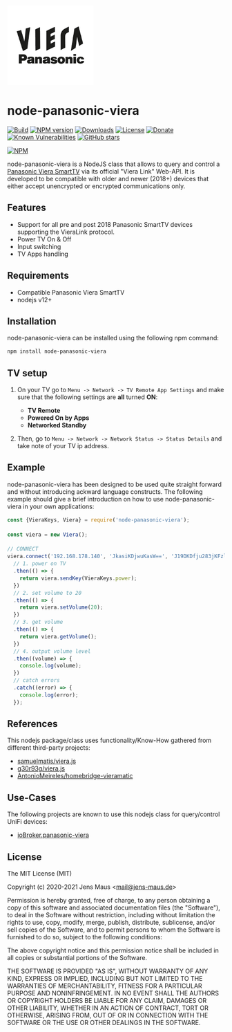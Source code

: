 ![Logo](viera.png)
# node-panasonic-viera

[![Build](https://github.com/jens-maus/node-panasonic-viera/workflows/CI/badge.svg)](https://github.com/jens-maus/node-panasonic-viera/actions)
[![NPM version](http://img.shields.io/npm/v/node-panasonic-viera.svg)](https://www.npmjs.com/package/node-panasonic-viera)
[![Downloads](https://img.shields.io/npm/dm/node-panasonic-viera.svg)](https://www.npmjs.com/package/node-panasonic-viera)
[![License](https://img.shields.io/github/license/jens-maus/node-panasonic-viera.svg)](https://github.com/jens-maus/node-panasonic-viera/blob/master/LICENSE)
[![Donate](https://img.shields.io/badge/Donate-PayPal-green.svg)](https://www.paypal.com/cgi-bin/webscr?cmd=_s-xclick&hosted_button_id=RAQSDY9YNZVCL)
[![Known Vulnerabilities](https://snyk.io/test/github/jens-maus/node-panasonic-viera/badge.svg)](https://snyk.io/test/github/jens-maus/node-panasonic-viera)
[![GitHub stars](https://img.shields.io/github/stars/jens-maus/node-panasonic-viera.svg?style=social&label=Star)](https://github.com/jens-maus/node-panasonic-viera/stargazers/)

[![NPM](https://nodei.co/npm/node-panasonic-viera.png?downloads=true)](https://nodei.co/npm/node-panasonic-viera/)

node-panasonic-viera is a NodeJS class that allows to query and control a [Panasonic Viera SmartTV](https://www.panasonic.com/de/consumer/wir-leben-technik/flachbildfernseher.html) via its official "Viera Link" Web-API. It is developed to be compatible with older and newer (2018+) devices that either accept unencrypted or encrypted communications only.

## Features
* Support for all pre and post 2018 Panasonic SmartTV devices supporting the VieraLink protocol.
* Power TV On & Off
* Input switching
* TV Apps handling

## Requirements
* Compatible Panasonic Viera SmartTV
* nodejs v12+

## Installation
node-panasonic-viera can be installed using the following npm command:

```sh
npm install node-panasonic-viera
```

## TV setup

1. On your TV go to `Menu -> Network -> TV Remote App Settings` and make sure that the following settings are **all** turned **ON**:

   - **TV Remote**
   - **Powered On by Apps**
   - **Networked Standby**

2. Then, go to `Menu -> Network -> Network Status -> Status Details` and take note of your TV ip address.

## Example
node-panasonic-viera has been designed to be used quite straight forward and without introducing
ackward language constructs. The following example should give a brief introduction on
how to use node-panasonic-viera in your own applications:

```js
const {VieraKeys, Viera} = require('node-panasonic-viera');

const viera = new Viera();

// CONNECT
viera.connect('192.168.178.140', 'JkasiKDjwuKasW==', 'J19DKDfju283jKFzlaO9za==')
  // 1. power on TV
  .then(() => {
    return viera.sendKey(VieraKeys.power);
  })
  // 2. set volume to 20
  .then(() => {
    return viera.setVolume(20);
  })
  // 3. get volume
  .then(() => {
    return viera.getVolume();
  })
  // 4. output volume level
  .then((volume) => {
    console.log(volume);
  })
  // catch errors
  .catch((error) => {
    console.log(error);
  });
```

## References
This nodejs package/class uses functionality/Know-How gathered from different third-party projects:

* [samuelmatis/viera.js](https://github.com/samuelmatis/viera.js)
* [g30r93g/viera.js](https://github.com/g30r93g/viera.js)
* [AntonioMeireles/homebridge-vieramatic](https://github.com/AntonioMeireles/homebridge-vieramatic)

## Use-Cases
The following projects are known to use this nodejs class for query/control UniFi devices:

* [ioBroker.panasonic-viera](https://github.com/iobroker-community-adapters/ioBroker.panasonic-viera)

## License
The MIT License (MIT)

Copyright (c) 2020-2021 Jens Maus &lt;mail@jens-maus.de&gt;

Permission is hereby granted, free of charge, to any person obtaining a copy
of this software and associated documentation files (the "Software"), to deal
in the Software without restriction, including without limitation the rights
to use, copy, modify, merge, publish, distribute, sublicense, and/or sell
copies of the Software, and to permit persons to whom the Software is
furnished to do so, subject to the following conditions:

The above copyright notice and this permission notice shall be included in
all copies or substantial portions of the Software.

THE SOFTWARE IS PROVIDED "AS IS", WITHOUT WARRANTY OF ANY KIND, EXPRESS OR
IMPLIED, INCLUDING BUT NOT LIMITED TO THE WARRANTIES OF MERCHANTABILITY,
FITNESS FOR A PARTICULAR PURPOSE AND NONINFRINGEMENT. IN NO EVENT SHALL THE
AUTHORS OR COPYRIGHT HOLDERS BE LIABLE FOR ANY CLAIM, DAMAGES OR OTHER
LIABILITY, WHETHER IN AN ACTION OF CONTRACT, TORT OR OTHERWISE, ARISING FROM,
OUT OF OR IN CONNECTION WITH THE SOFTWARE OR THE USE OR OTHER DEALINGS IN
THE SOFTWARE.
